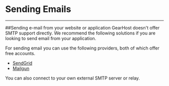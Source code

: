 Sending Emails
=================
***


##Sending e-mail from your website or application
GearHost doesn't offer SMTP support directly. We recommend the following solutions if you are looking to send email from your application.

For sending email you can use the following providers, both of which offer free accounts.

- [SendGrid](http://sendgrid.com/)
- [Mailgun](http://mailgun.net/)


You can also connect to your own external SMTP server or relay.


